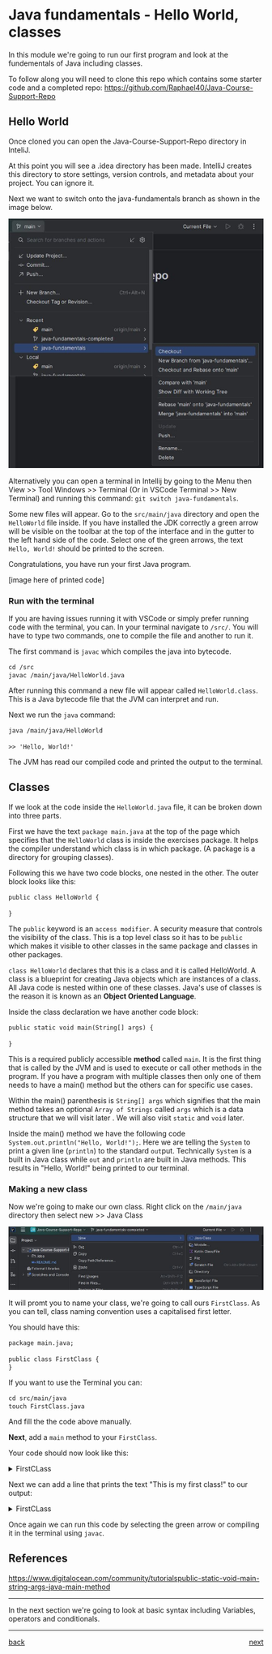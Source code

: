 # Java fundamentals - Hello World, classes

In this module we're going to run our first program and look at the fundementals of Java including classes.

To follow along you will need to clone this repo which contains some starter code and a completed repo:
https://github.com/Raphael40/Java-Course-Support-Repo

## Hello World

Once cloned you can open the Java-Course-Support-Repo directory in InteliJ.

At this point you will see a .idea directory has been made. IntelliJ creates this directory to store settings, version controls, and metadata about your project. You can ignore it.

Next we want to switch onto the java-fundamentals branch as shown in the image below.

![checkout](images/Java-checkout.JPG)

Alternatively you can open a terminal in Intellij by going to the Menu then View >> Tool Windows >> Terminal (Or in VSCode Terminal >> New Terminal) and running this command: `git switch java-fundamentals`.

Some new files will appear. Go to the `src/main/java` directory and open the `HelloWorld` file inside. If you have installed the JDK correctly a green arrow will be visible on the toolbar at the top of the interface and in the gutter to the left hand side of the code. Select one of the green arrows, the text `Hello, World!` should be printed to the screen.

Congratulations, you have run your first Java program.

[image here of printed code]

### Run with the terminal

If you are having issues running it with VSCode or simply prefer running code with the terminal, you can. In your terminal navigate to `/src/`. You will have to type two commands, one to compile the file and another to run it.

The first command is `javac` which compiles the java into bytecode.

```
cd /src
javac /main/java/HelloWorld.java
```

After running this command a new file will appear called `HelloWorld.class`. This is a Java bytecode file that the JVM can interpret and run.

Next we run the `java` command:

```
java /main/java/HelloWorld

>> 'Hello, World!'
```

The JVM has read our compiled code and printed the output to the terminal.

## Classes

If we look at the code inside the `HelloWorld.java` file, it can be broken down into three parts.

First we have the text `package main.java` at the top of the page which specifies that the `HelloWorld` class is inside the exercises package. It helps the compiler understand which class is in which package. (A package is a directory for grouping classes).

Following this we have two code blocks, one nested in the other. The outer block looks like this:

```
public class HelloWorld {

}
```

The `public` keyword is an `access modifier`. A security measure that controls the visibility of the class. This is a top level class so it has to be `public` which makes it visible to other classes in the same package and classes in other packages.

`class HelloWorld` declares that this is a class and it is called HelloWorld. A class is a blueprint for creating Java objects which are instances of a class. All Java code is nested within one of these classes. Java's use of classes is the reason it is known as an **Object Oriented Language**.

Inside the class declaration we have another code block:

```
public static void main(String[] args) {

}
```

This is a required publicly accessible **method** called `main`. It is the first thing that is called by the JVM and is used to execute or call other methods in the program. If you have a program with multiple classes then only one of them needs to have a main() method but the others can for specific use cases.

Within the main() parenthesis is `String[] args` which signifies that the main method takes an optional `Array of Strings` called `args` which is a data structure that we will visit later . We will also visit `static` and `void` later.

Inside the main() method we have the following code `System.out.println("Hello, World!");`. Here we are telling the `System` to print a given line (`println`) to the standard `out`put. Technically `System` is a built in Java class while `out` and `println` are built in Java methods. This results in "Hello, World!" being printed to our terminal.

### Making a new class

Now we're going to make our own class. Right click on the `/main/java` directory then select new >> Java Class

![class](images/Java-class.JPG)

It will promt you to name your class, we're going to call ours `FirstClass`. As you can tell, class naming convention uses a capitalised first letter.

You should have this:

```
package main.java;

public class FirstClass {
}
```

If you want to use the Terminal you can:

```
cd src/main/java
touch FirstClass.java
```

And fill the the code above manually.

**Next**, add a `main` method to your `FirstClass`.

Your code should now look like this:

<details>
<summary>FirstCLass</summary>

```
public class FirstClass {
    public static void main(String[] args) {

    }
}
```

</details>

Next we can add a line that prints the text "This is my first class!" to our output:

<details>
<summary>FirstCLass</summary>

```
public class FirstClass {
    public static void main(String[] items) {
        System.out.println("This is my first class!")
    }
}
```

</details>

Once again we can run this code by selecting the green arrow or compiling it in the terminal using `javac`.

## References

https://www.digitalocean.com/community/tutorialspublic-static-void-main-string-args-java-main-method

---

In the next section we're going to look at basic syntax including Variables, operators and conditionals.

---

[back](../README.md) <span style="float: right;">[next](02_variables_operators_conditionals.md)</span>
